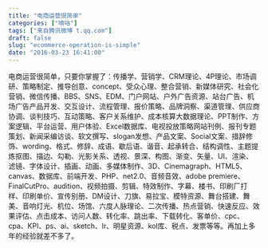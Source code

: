 ```yaml
---
title: "电商运营很简单"
categories: ["嘀咕"]
tags: ["来自腾讯微博 t.qq.com"]
draft: false
slug: "ecommerce-operation-is-simple"
date: "2016-03-23 16:41:00"
---
```


电商运营很简单，只要你掌握了：传播学、营销学、CRM理论、4P理论、市场调研、策略制定、推导创意、concept、受众心理、整合营销、新媒体研究、社会化营销、微信传播、BBS、SNS、EDM、门户网站、户外广告资源、站台广告、机场广告产品开发、交互设计、流程管理、报价策略、品牌洞察、渠道管理、供应商协调、谈判技巧、互动策略、客户关系维护、成本核算大数据理论、PPT制作、方案逻辑、平台运营、用户体验、Excel数据库、电视投放策略网站刊例、报刊专题策划、新闻采编访谈、软文撰写、slogan发想、产品文案、Social文案、措辞修饰、wording、格式、修辞、成语、歇后语、谐音、起承转合、结构调性、主题提炼抠图、描边、勾勒、光影关系、透视、景深、构图、渐变、矢量、UI、渲染、滤镜、字体设计、插画、动画、多媒体制作、3D、Cinemagraph、HTML5、canvas、数据库、前端开发、PHP、net2.0、音频音效、adobe premiere、FinalCutPro、audition、视频拍摄、剪辑、特效制作、字幕、楼书、印刷厂打样、印刷单价、宣传别册、DM设计、刀旗、易拉宝、模特资源、舞台搭建、舞美、音响灯光、机位、场馆、六度人脉理论、二次传播、热点营销、快速反应、效果评估、点击成本、访问人数、转化率、跳出率、下载转化、客单价、cpc、cpa、KPI、ps、ai、sketch、lr、明星资源、kol库、税点、发票等等。再加上多年的经验就差不多了。

